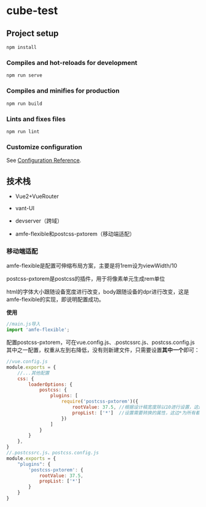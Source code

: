 # cube-test

## Project setup
```
npm install
```

### Compiles and hot-reloads for development
```
npm run serve
```

### Compiles and minifies for production
```
npm run build
```

### Lints and fixes files
```
npm run lint
```

### Customize configuration
See [Configuration Reference](https://cli.vuejs.org/config/).



## 技术栈

- Vue2+VueRouter

- vant-UI

- devserver（跨域）

- amfe-flexible和postcss-pxtorem（移动端适配）

  

  

### 移动端适配

amfe-flexible是配置可伸缩布局方案，主要是将1rem设为viewWidth/10

postcss-pxtorem是postcss的插件，用于将像素单元生成rem单位

html的字体大小跟随设备宽度进行改变，body跟随设备的dpr进行改变，这是amfe-flexible的实现，即说明配置成功。

**使用**

```js
//main.js导入
import 'amfe-flexible';
```

配置postcss-pxtorem，可在vue.config.js、.postcssrc.js、postcss.config.js其中之一配置，权重从左到右降低，没有则新建文件，只需要设置**其中一个**即可：

```js
//vue.config.js
module.exports = {
    //...其他配置
    css: {
        loaderOptions: {
            postcss: {
                plugins: [
                    require('postcss-pxtorem')({
                        rootValue: 37.5, //根据设计稿宽度除以10进行设置，这边假设设计稿为375，即rootValue设为37.5；
                        propList: ['*']  //设置需要转换的属性，这边*为所有都进行转换
                    })
                ]
            }
        }
    },
}
//.postcssrc.js、postcss.config.js
module.exports = {
    "plugins": {
        'postcss-pxtorem': {
            rootValue: 37.5,
            propList: ['*']
        }
    }
}
```













































